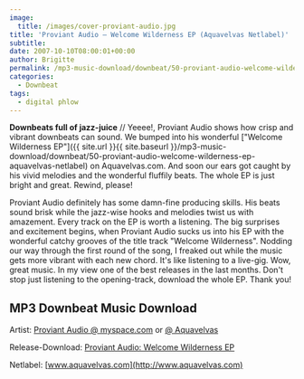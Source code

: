 ```yaml
---
image:
  title: /images/cover-proviant-audio.jpg
title: 'Proviant Audio – Welcome Wilderness EP (Aquavelvas Netlabel)'
subtitle: 
date: 2007-10-10T08:00:01+00:00
author: Brigitte
permalink: /mp3-music-download/downbeat/50-proviant-audio-welcome-wilderness-ep-aquavelvas-netlabel
categories:
  - Downbeat
tags:
  - digital phlow
---
```

**Downbeats full of jazz-juice** // Yeeee!, Proviant Audio shows how crisp and vibrant downbeats can sound. We bumped into his wonderful ["Welcome Wilderness EP"]({{ site.url }}{{ site.baseurl }}/mp3-music-download/downbeat/50-proviant-audio-welcome-wilderness-ep-aquavelvas-netlabel) on Aquavelvas.com. And soon our ears got caught by his vivid melodies and the wonderful fluffily beats. The whole EP is just bright and great. Rewind, please!<!--more-->

<!--adsense-->

Proviant Audio definitely has some damn-fine producing skills. His beats sound brisk while the jazz-wise hooks and melodies twist us with amazement. Every track on the EP is worth a listening. The big surprises and excitement begins, when Proviant Audio sucks us into his EP with the wonderful catchy grooves of the title track "Welcome Wilderness". Nodding our way through the first round of the song, I freaked out while the music gets more vibrant with each new chord. It's like listening to a live-gig. Wow, great music. In my view one of the best releases in the last months. Don't stop just listening to the opening-track, download the whole EP. Thank you!

## MP3 Downbeat Music Download

Artist: [Proviant Audio @ myspace.com](http://www.myspace.com/proviantaudio) or [@ Aquavelvas](http://www.aquavelvas.com/artist.asp?id=13)
  
Release-Download: [Proviant Audio: Welcome Wilderness EP](http://www.aquavelvas.com/mp3s.asp?release=aqv012)
  
Netlabel: [www.aquavelvas.com](http://www.aquavelvas.com)